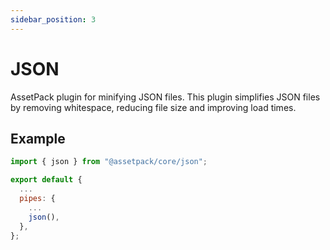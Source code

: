 ```yaml
---
sidebar_position: 3
---
```


# JSON

AssetPack plugin for minifying JSON files. This plugin simplifies JSON files by removing whitespace, reducing file size and improving load times.

## Example

```js
import { json } from "@assetpack/core/json";

export default {
  ...
  pipes: {
    ...
    json(),
  },
};
```
